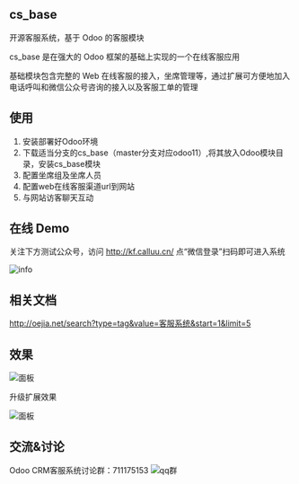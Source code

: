 ## cs_base
开源客服系统，基于 Odoo 的客服模块

cs_base 是在强大的 Odoo 框架的基础上实现的一个在线客服应用

基础模块包含完整的 Web 在线客服的接入，坐席管理等，通过扩展可方便地加入电话呼叫和微信公众号咨询的接入以及客服工单的管理

## 使用
1. 安装部署好Odoo环境
2. 下载适当分支的cs_base（master分支对应odoo11）,将其放入Odoo模块目录，安装cs_base模块
3. 配置坐席组及坐席人员
4. 配置web在线客服渠道url到网站
5. 与网站访客聊天互动

## 在线 Demo

关注下方测试公众号，访问 http://kf.calluu.cn/ 点“微信登录”扫码即可进入系统

![info](http://oejia.net/files/201811/23151148085.jpeg)

## 相关文档
http://oejia.net/search?type=tag&value=客服系统&start=1&limit=5


## 效果

![面板](http://oejia.net/files/201809/20200556639.jpeg)

升级扩展效果

![面板](http://oejia.net/files/201811/23164123816.jpeg)


## 交流&讨论

Odoo CRM客服系统讨论群：711175153
![qq群](http://oejia.net/files/201905/07193855496.jpeg)
